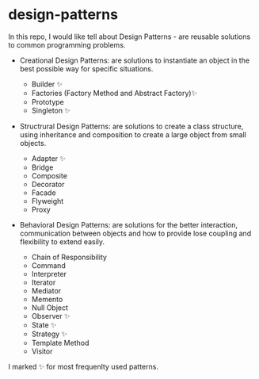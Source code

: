 # design-patterns

In this repo, I would like tell about Design Patterns - are reusable solutions to common programming problems.
 - Creational Design Patterns: are solutions to instantiate an object in the best possible way for specific situations.
   + Builder ✨
   + Factories (Factory Method and Abstract Factory)✨
   + Prototype  
   + Singleton ✨


 - Structrural Design Patterns: are solutions to create a class structure,
using inheritance and composition to create a large object from small objects.
   + Adapter ✨
   + Bridge
   + Composite
   + Decorator
   + Facade
   + Flyweight 
   + Proxy


 - Behavioral Design Patterns: are solutions for the better interaction, communication between objects 
and how to provide lose coupling and flexibility to extend easily.
   + Chain of Responsibility
   + Command
   + Interpreter
   + Iterator
   + Mediator
   + Memento
   + Null Object
   + Observer ✨
   + State ✨
   + Strategy ✨
   + Template Method 
   + Visitor

I marked ✨ for most frequenlty used patterns.
